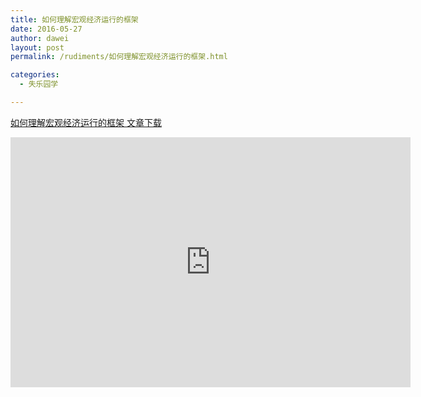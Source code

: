 ```yaml
---
title: 如何理解宏观经济运行的框架
date: 2016-05-27
author: dawei
layout: post
permalink: /rudiments/如何理解宏观经济运行的框架.html

categories:
  - 失乐园学

---
```




[如何理解宏观经济运行的框架 文章下载](/uploads/理解宏观经济运行的框架.pdf)


<iframe data-src="http://v.qq.com/iframe/player.html?vid=k0409gt2bib" src="http://v.qq.com/iframe/player.html?vid=k0409gt2bib"  width="640" height="400" frameBorder="0" allowfullscreen=""></iframe>

